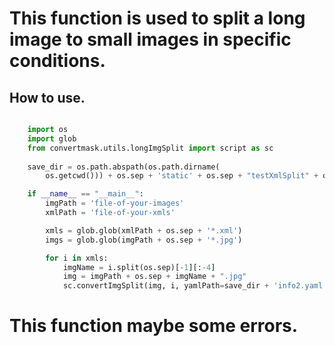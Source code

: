 <!--
 * @lanhuage: markdown
 * @Descripttion: 
 * @version: beta
 * @Author: xiaoshuyui
 * @Date: 2020-10-22 09:30:05
 * @LastEditors: xiaoshuyui
 * @LastEditTime: 2020-10-23 09:15:36
-->
# This function is used to split a long image to small images in specific conditions.

## How to use.

```python

    import os
    import glob
    from convertmask.utils.longImgSplit import script as sc
    
    save_dir = os.path.abspath(os.path.dirname(
        os.getcwd())) + os.sep + 'static' + os.sep + "testXmlSplit" + os.sep

    if __name__ == "__main__":
        imgPath = 'file-of-your-images'
        xmlPath = 'file-of-your-xmls'

        xmls = glob.glob(xmlPath + os.sep + '*.xml')
        imgs = glob.glob(imgPath + os.sep + '*.jpg')

        for i in xmls:
            imgName = i.split(os.sep)[-1][:-4]
            img = imgPath + os.sep + imgName + ".jpg"
            sc.convertImgSplit(img, i, yamlPath=save_dir + 'info2.yaml', bias=2000)
```

# This function maybe some errors.